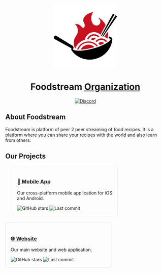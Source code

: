<div align="center">

<a href="https://www.foodstream.live">
    <img src="./logo.png" alt="Foodstream" title="Foodstream" width="200"/>
</a>

# Foodstream [Organization](#)

[![Discord](https://img.shields.io/discord/1343865419995418687.svg?label=&labelColor=6A7EC2&color=7389D8&logo=discord&logoColor=FFFFFF)](https://discord.gg/msWJhKv5UD)

</div>

## About Foodstream

Foodstream is platform of peer 2 peer streaming of food recipes. It is a platform where you can share your recipes with the world and also learn from others.

## Our Projects

<div style="display: flex; gap: 20px; flex-wrap: wrap;">
  <a href="https://github.com/Foodstream-io/mobile" style="text-decoration: none;">
    <div style="border: 1px solid #e1e4e8; border-radius: 6px; padding: 16px; width: 300px;">
      <h3><a href="https://github.com/Foodstream-io/mobile">📱 Mobile App</a></h3>
      <p>Our cross-platform mobile application for iOS and Android.</p>
      <img src="https://img.shields.io/github/stars/Foodstream-io/mobile?style=social" alt="GitHub stars">
      <img src="https://img.shields.io/github/last-commit/Foodstream-io/mobile" alt="Last commit">
    </div>
  </a>

  <a href="https://github.com/Foodstream-io/website" style="text-decoration: none;">
    <div style="border: 1px solid #e1e4e8; border-radius: 6px; padding: 16px; width: 300px;">
      <h3><a href="https://github.com/Foodstream-io/website">🌐 Website</a></h3>
      <p>Our main website and web application.</p>
      <img src="https://img.shields.io/github/stars/Foodstream-io/website?style=social" alt="GitHub stars">
      <img src="https://img.shields.io/github/last-commit/Foodstream-io/website" alt="Last commit">
    </div>
  </a>
</div>